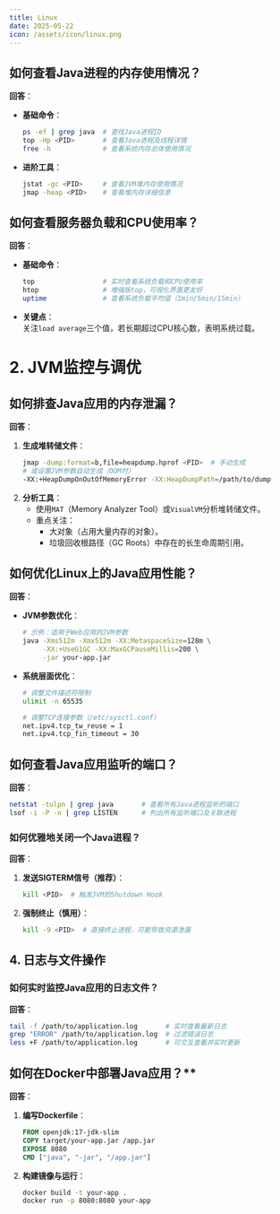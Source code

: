```yaml
---
title: Linux
date: 2025-05-22
icon: /assets/icon/linux.png
---
```

## **如何查看Java进程的内存使用情况？**
**回答**：
- **基础命令**：
  ```bash
  ps -ef | grep java  # 查找Java进程ID
  top -Hp <PID>       # 查看Java进程及线程详情
  free -h             # 查看系统内存总体使用情况
  ```
- **进阶工具**：
  ```bash
  jstat -gc <PID>     # 查看JVM堆内存使用情况
  jmap -heap <PID>    # 查看堆内存详细信息
  ```

## **如何查看服务器负载和CPU使用率？**
**回答**：
- **基础命令**：
  ```bash
  top                 # 实时查看系统负载和CPU使用率
  htop                # 增强版top，可视化界面更友好
  uptime              # 查看系统负载平均值（1min/5min/15min）
  ```
- **关键点**：  
  关注`load average`三个值，若长期超过CPU核心数，表明系统过载。

# **2. JVM监控与调优**

## **如何排查Java应用的内存泄漏？**
**回答**：
1. **生成堆转储文件**：
   ```bash
   jmap -dump:format=b,file=heapdump.hprof <PID>  # 手动生成
   # 或设置JVM参数自动生成（OOM时）
   -XX:+HeapDumpOnOutOfMemoryError -XX:HeapDumpPath=/path/to/dump
   ```
2. **分析工具**：
    - 使用`MAT`（Memory Analyzer Tool）或`VisualVM`分析堆转储文件。
    - 重点关注：
        - 大对象（占用大量内存的对象）。
        - 垃圾回收根路径（GC Roots）中存在的长生命周期引用。

## **如何优化Linux上的Java应用性能？**
**回答**：
- **JVM参数优化**：
  ```bash
  # 示例：适用于Web应用的JVM参数
  java -Xms512m -Xmx512m -XX:MetaspaceSize=128m \
       -XX:+UseG1GC -XX:MaxGCPauseMillis=200 \
       -jar your-app.jar
  ```
- **系统层面优化**：
  ```bash
  # 调整文件描述符限制
  ulimit -n 65535

  # 调整TCP连接参数（/etc/sysctl.conf）
  net.ipv4.tcp_tw_reuse = 1
  net.ipv4.tcp_fin_timeout = 30
  ```

## **如何查看Java应用监听的端口？**
**回答**：
```bash
netstat -tulpn | grep java       # 查看所有Java进程监听的端口
lsof -i -P -n | grep LISTEN      # 列出所有监听端口及关联进程
```

### **如何优雅地关闭一个Java进程？**
**回答**：
1. **发送SIGTERM信号（推荐）**：
   ```bash
   kill <PID>  # 触发JVM的Shutdown Hook
   ```
2. **强制终止（慎用）**：
   ```bash
   kill -9 <PID>  # 直接终止进程，可能导致资源泄漏
   ```


## **4. 日志与文件操作**

### **如何实时监控Java应用的日志文件？**
**回答**：
```bash
tail -f /path/to/application.log       # 实时查看最新日志
grep "ERROR" /path/to/application.log  # 过滤错误日志
less +F /path/to/application.log       # 可交互查看并实时更新
```

## 如何在Docker中部署Java应用？**
**回答**：
1. **编写Dockerfile**：
   ```dockerfile
   FROM openjdk:17-jdk-slim
   COPY target/your-app.jar /app.jar
   EXPOSE 8080
   CMD ["java", "-jar", "/app.jar"]
   ```
2. **构建镜像与运行**：
   ```bash
   docker build -t your-app .
   docker run -p 8080:8080 your-app
   ```

